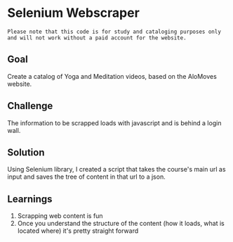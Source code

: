# Selenium Webscraper 

```
Please note that this code is for study and cataloging purposes only 
and will not work without a paid account for the website. 
```
## Goal
Create a catalog of Yoga and Meditation videos, based on the AloMoves website. 

## Challenge
The information to be scrapped loads with javascript and is behind a login wall.

## Solution
Using Selenium library, I created a script that takes the course's main url as input and saves the tree of content in that url to a json. 

## Learnings
1. Scrapping web content is fun
2. Once you understand the structure of the content (how it loads, what is located where) it's pretty straight forward 

